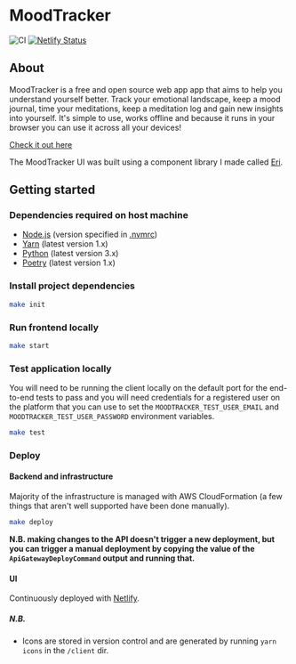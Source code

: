 # MoodTracker

![CI](https://github.com/benji6/moodtracker/workflows/CI/badge.svg)
[![Netlify Status](https://api.netlify.com/api/v1/badges/0d744c93-11e8-4072-85e2-4a168c1ae8ae/deploy-status)](https://app.netlify.com/sites/benji6-moodtracker/deploys)

## About

MoodTracker is a free and open source web app app that aims to help you understand yourself better. Track your emotional landscape, keep a mood journal, time your meditations, keep a meditation log and gain new insights into yourself. It's simple to use, works offline and because it runs in your browser you can use it across all your devices!

[Check it out here](https://moodtracker.link)

The MoodTracker UI was built using a component library I made called [Eri](https://github.com/benji6/eri).

## Getting started

### Dependencies required on host machine

- [Node.js](https://nodejs.org) (version specified in [.nvmrc](/client/.nvmrc))
- [Yarn](https://classic.yarnpkg.com/en/docs/install) (latest version 1.x)
- [Python](https://www.python.org) (latest version 3.x)
- [Poetry](https://python-poetry.org/docs/) (latest version 1.x)

### Install project dependencies

```sh
make init
```

### Run frontend locally

```sh
make start
```

### Test application locally

You will need to be running the client locally on the default port for the end-to-end tests to pass and you will need credentials for a registered user on the platform that you can use to set the `MOODTRACKER_TEST_USER_EMAIL` and `MOODTRACKER_TEST_USER_PASSWORD` environment variables.

```sh
make test
```

### Deploy

#### Backend and infrastructure

Majority of the infrastructure is managed with AWS CloudFormation (a few things that aren't well supported have been done manually).

```sh
make deploy
```

**N.B. making changes to the API doesn't trigger a new deployment, but you can trigger a manual deployment by copying the value of the `ApiGatewayDeployCommand` output and running that.**

#### UI

Continuously deployed with [Netlify](http://netlify.com).

##### N.B.

- Icons are stored in version control and are generated by running `yarn icons` in the `/client` dir.
